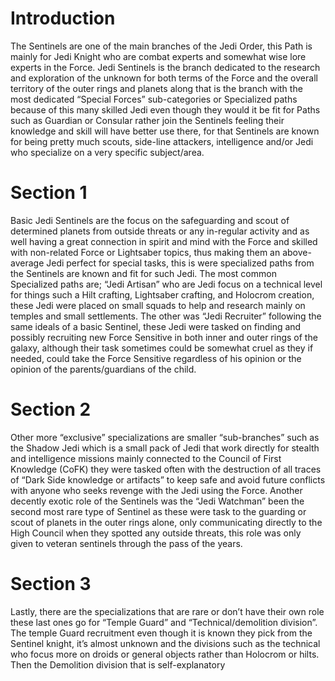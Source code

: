 # Introduction

The Sentinels are one of the main branches of the Jedi Order, this Path is mainly for Jedi Knight who are combat experts and somewhat wise lore experts in the Force.
Jedi Sentinels is the branch dedicated to the research and exploration of the unknown for both terms of the Force and the overall territory of the outer rings and planets along that is the branch with the most dedicated “Special Forces” sub-categories or Specialized paths because of this many skilled Jedi even though they would it be fit for Paths such as Guardian or Consular rather join the Sentinels feeling their knowledge and skill will have better use there, for that Sentinels are known for being pretty much scouts, side-line attackers, intelligence and/or Jedi who specialize on a very specific subject/area.

# Section 1

Basic Jedi Sentinels are the focus on the safeguarding and scout of determined planets from outside threats or any in-regular activity and as well having a great connection in spirit and mind with the Force and skilled with non-related Force or Lightsaber topics, thus making them an above-average Jedi perfect for special tasks, this is were specialized paths from the Sentinels are known and fit for such Jedi.
The most common Specialized paths are; “Jedi Artisan” who are Jedi focus on a technical level for things such a Hilt crafting, Lightsaber crafting, and Holocrom creation, these Jedi were placed on small squads to help and research mainly on temples and small settlements.
The other was “Jedi Recruiter” following the same ideals of a basic Sentinel, these Jedi were tasked on finding and possibly recruiting new Force Sensitive in both inner and outer rings of the galaxy, although their task sometimes could be somewhat cruel as they if needed, could take the Force Sensitive regardless of his opinion or the opinion of the parents/guardians of the child.

# Section 2

Other more “exclusive” specializations are smaller “sub-branches” such as the Shadow Jedi which is a small pack of Jedi that work directly for stealth and intelligence missions mainly connected to the Council of First Knowledge (CoFK) they were tasked often with the destruction of all traces of “Dark Side knowledge or artifacts” to keep safe and avoid future conflicts with anyone who seeks revenge with the Jedi using the Force.
Another decently exotic role of the Sentinels was the “Jedi Watchman” been the second most rare type of Sentinel as these were task to the guarding or scout of planets in the outer rings alone, only communicating directly to the High Council when they spotted any outside threats, this role was only given to veteran sentinels through the pass of the years.

# Section 3

Lastly, there are the specializations that are rare or don’t have their own role these last ones go for  “Temple Guard” and “Technical/demolition division”.
The temple Guard recruitment even though it is known they pick from the Sentinel knight, it’s almost unknown and the divisions such as the technical who focus more on droids or general objects rather than Holocrom or hilts.
Then the Demolition division that is self-explanatory
